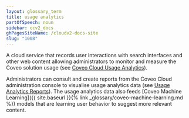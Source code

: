 ```yaml
---
layout: glossary_term
title: usage analytics
partOfSpeech: noun
sidebar: ccv2_docs
ghPagesSiteName: /cloudv2-docs-site
slug: "1008"
---
```


A cloud service that records user interactions with search interfaces and other web content allowing administrators to monitor and measure the Coveo solution usage (see [Coveo Cloud Usage Analytics](http://www.coveo.com/go?dest=cloudhelp&lcid=9&context=89)). 

Administrators can consult and create reports from the Coveo Cloud administration console to visualise usage analytics data (see [Usage Analytics Reports](http://www.coveo.com/go?dest=cloudhelp&lcid=9&context=238)). The usage analytics data also feeds [Coveo Machine Learning]({{ site.baseurl }}{% link _glossary/coveo-machine-learning.md %}) models that are learning user behavior to suggest more relevant content. 